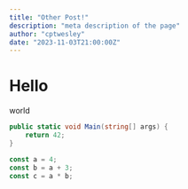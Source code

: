 ```yaml
---
title: "Other Post!"
description: "meta description of the page"
author: "cptwesley"
date: "2023-11-03T21:00:00Z"
---
```


# Hello

world

```csharp
public static void Main(string[] args) {
    return 42;
}
```

```js [src/index.js] {1, 2-3}
const a = 4;
const b = a + 3;
const c = a * b;
```

